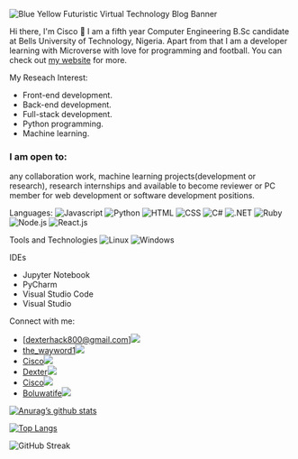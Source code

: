 ![Blue Yellow Futuristic Virtual Technology Blog Banner](https://user-images.githubusercontent.com/67697394/231163865-43f31bf0-9e1f-4152-8403-4b916a31798e.gif)


Hi there, I'm Cisco 👋
I am a fifth year Computer Engineering B.Sc candidate at Bells University of Technology, Nigeria. Apart from that I am a developer learning with Microverse with love for programming and football. You can check out [my website](https://cisco-the-wayword.github.io/Personal-site/) for more.

My Reseach Interest:

- Front-end development.
- Back-end development.
- Full-stack development.
- Python programming.
- Machine learning.


### I am open to:

any collaboration work,
machine learning projects(development or research),
research internships and
available to become reviewer or PC member for web development or software development positions.

Languages:
![Javascript](https://img.shields.io/badge/JavaScript-F7DF1E?style=for-the-badge&logo=javascript&logoColor=black)  ![Python](	https://img.shields.io/badge/Python-14354C?style=for-the-badge&logo=python&logoColor=white)  ![HTML](https://img.shields.io/badge/HTML5-E34F26?style=for-the-badge&logo=html5&logoColor=white) ![CSS](https://img.shields.io/badge/CSS3-1572B6?style=for-the-badge&logo=css3&logoColor=white)  ![C#](https://img.shields.io/badge/C%23-239120?style=for-the-badge&logo=c-sharp&logoColor=white)  ![.NET](https://img.shields.io/badge/.NET-5C2D91?style=for-the-badge&logo=.net&logoColor=white)  ![Ruby](https://img.shields.io/badge/Ruby-CC342D?style=for-the-badge&logo=ruby&logoColor=white)  ![Node.js](https://img.shields.io/badge/Node.js-43853D?style=for-the-badge&logo=node.js&logoColor=white)  ![React.js](https://img.shields.io/badge/React-20232A?style=for-the-badge&logo=react&logoColor=61DAFB)


Tools and Technologies
![Linux](https://img.shields.io/badge/Linux-FCC624?style=for-the-badge&logo=linux&logoColor=black)  ![Windows](https://img.shields.io/badge/Windows-0078D6?style=for-the-badge&logo=windows&logoColor=white)

IDEs
- Jupyter Notebook  
- PyCharm  
- Visual Studio Code  
- Visual Studio

Connect with me:
- [dexterhack800@gmail.com]![](https://img.shields.io/badge/Gmail-D14836?style=for-the-badge&logo=gmail&logoColor=white)
- [the_wayword1](https://twitter.com/the_wayword1)![](https://img.shields.io/badge/Twitter-1DA1F2?style=for-the-badge&logo=twitter&logoColor=white)
- [Cisco](https://www.codewars.com/users/Cisco-the-wayword)![](https://img.shields.io/badge/Codewars-B1361E?style=for-the-badge&logo=Codewars&logoColor=white)
- [Dexter](https://www.hackerrank.com/dexterhack800)![](https://img.shields.io/badge/-Hackerrank-2EC866?style=for-the-badge&logo=HackerRank&logoColor=white)
- [Cisco](https://leetcode.com/Cisco-the-wayword/)![](https://img.shields.io/badge/-LeetCode-FFA116?style=for-the-badge&logo=LeetCode&logoColor=black)
- [Boluwatife](https://www.linkedin.com/in/boluwatife-adegboyega/)![](https://img.shields.io/badge/LinkedIn-0077B5?style=for-the-badge&logo=linkedin&logoColor=white)


[![Anurag’s github stats](https://github-readme-stats.vercel.app/api?username=Cisco-the-wayword)](https://github.com/Cisco-the-wayword)

[![Top Langs](https://github-readme-stats.vercel.app/api/top-langs/?username=Cisco-the-wayword&layout=compact)](https://github.com/Cisco-the-wayword)


![GitHub Streak](https://github-readme-streak-stats.herokuapp.com/?user=Cisco-the-wayword)
